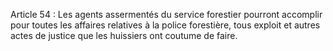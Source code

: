 Article 54 : Les agents assermentés du service forestier pourront
accomplir pour toutes les affaires relatives à la police forestière,
tous exploit et autres actes de justice que les huissiers ont coutume de
faire.